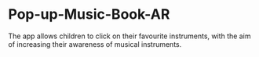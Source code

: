 # Pop-up-Music-Book-AR
The app allows children to click on their favourite instruments, with the aim of increasing their awareness of musical instruments. 

